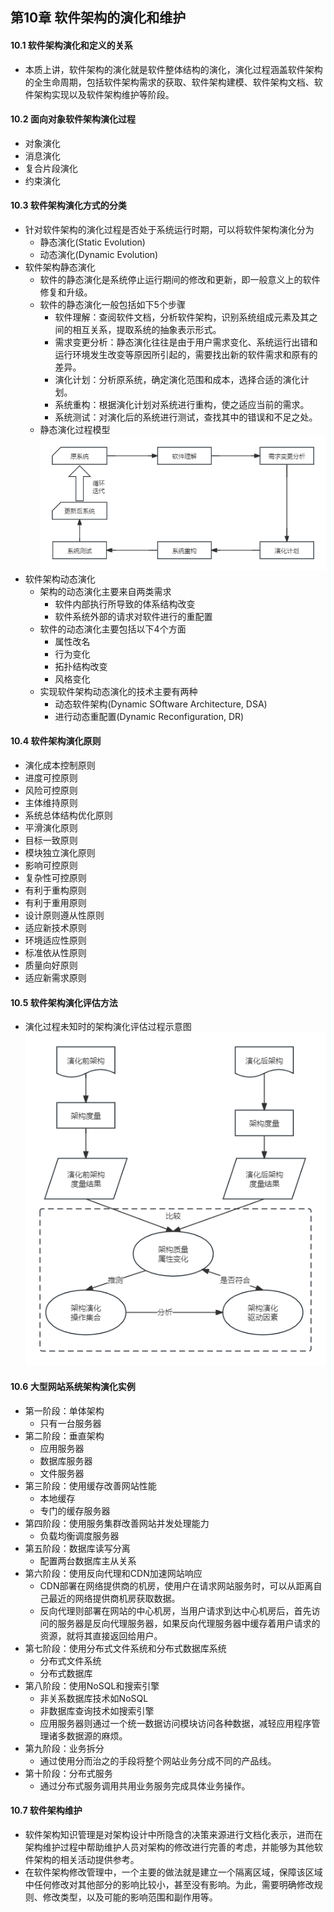 ## 第10章 软件架构的演化和维护
#### 10.1 软件架构演化和定义的关系
- 本质上讲，软件架构的演化就是软件整体结构的演化，演化过程涵盖软件架构的全生命周期，包括软件架构需求的获取、软件架构建模、软件架构文档、软件架构实现以及软件架构维护等阶段。
#### 10.2 面向对象软件架构演化过程
- 对象演化
- 消息演化
- 复合片段演化
- 约束演化
#### 10.3 软件架构演化方式的分类
- 针对软件架构的演化过程是否处于系统运行时期，可以将软件架构演化分为
	- 静态演化(Static Evolution)
	- 动态演化(Dynamic Evolution)
- 软件架构静态演化
	- 软件的静态演化是系统停止运行期间的修改和更新，即一般意义上的软件修复和升级。
	- 软件的静态演化一般包括如下5个步骤
		- 软件理解：查阅软件文档，分析软件架构，识别系统组成元素及其之间的相互关系，提取系统的抽象表示形式。
		- 需求变更分析：静态演化往往是由于用户需求变化、系统运行出错和运行环境发生改变等原因所引起的，需要找出新的软件需求和原有的差异。
		- 演化计划：分析原系统，确定演化范围和成本，选择合适的演化计划。
		- 系统重构：根据演化计划对系统进行重构，使之适应当前的需求。
		- 系统测试：对演化后的系统进行测试，查找其中的错误和不足之处。
	- 静态演化过程模型
	![Static Evolution](StaticEvolution.png)
- 软件架构动态演化
	- 架构的动态演化主要来自两类需求
		- 软件内部执行所导致的体系结构改变
		- 软件系统外部的请求对软件进行的重配置
	- 软件的动态演化主要包括以下4个方面
		- 属性改名
		- 行为变化
		- 拓扑结构改变
		- 风格变化
	- 实现软件架构动态演化的技术主要有两种
		- 动态软件架构(Dynamic SOftware Architecture, DSA)
		- 进行动态重配置(Dynamic Reconfiguration, DR)
#### 10.4 软件架构演化原则
- 演化成本控制原则
- 进度可控原则
- 风险可控原则
- 主体维持原则
- 系统总体结构优化原则
- 平滑演化原则
- 目标一致原则
- 模块独立演化原则
- 影响可控原则
- 复杂性可控原则
- 有利于重构原则
- 有利于重用原则
- 设计原则遵从性原则
- 适应新技术原则
- 环境适应性原则
- 标准依从性原则
- 质量向好原则
- 适应新需求原则
#### 10.5 软件架构演化评估方法
- 演化过程未知时的架构演化评估过程示意图
![ArchitecturalEvolutionAssessment](ArchitecturalEvolutionAssessment.png)
#### 10.6 大型网站系统架构演化实例
- 第一阶段：单体架构
	- 只有一台服务器
- 第二阶段：垂直架构
	- 应用服务器
	- 数据库服务器
	- 文件服务器
- 第三阶段：使用缓存改善网站性能
	- 本地缓存
	- 专门的缓存服务器
- 第四阶段：使用服务集群改善网站并发处理能力
	- 负载均衡调度服务器
- 第五阶段：数据库读写分离
	- 配置两台数据库主从关系
- 第六阶段：使用反向代理和CDN加速网站响应
	- CDN部署在网络提供商的机房，使用户在请求网站服务时，可以从距离自己最近的网络提供商机房获取数据。
	- 反向代理则部署在网站的中心机房，当用户请求到达中心机房后，首先访问的服务器是反向代理服务器，如果反向代理服务器中缓存着用户请求的资源，就将其直接返回给用户。
- 第七阶段：使用分布式文件系统和分布式数据库系统
	- 分布式文件系统
	- 分布式数据库
- 第八阶段：使用NoSQL和搜索引擎
	- 非关系数据库技术如NoSQL
	- 非数据库查询技术如搜索引擎
	- 应用服务器则通过一个统一数据访问模块访问各种数据，减轻应用程序管理诸多数据源的麻烦。
- 第九阶段：业务拆分
	- 通过使用分而治之的手段将整个网站业务分成不同的产品线。
- 第十阶段：分布式服务
	- 通过分布式服务调用共用业务服务完成具体业务操作。
#### 10.7 软件架构维护
- 软件架构知识管理是对架构设计中所隐含的决策来源进行文档化表示，进而在架构维护过程中帮助维护人员对架构的修改进行完善的考虑，并能够为其他软件架构的相关活动提供参考。
- 在软件架构修改管理中，一个主要的做法就是建立一个隔离区域，保障该区域中任何修改对其他部分的影响比较小，甚至没有影响。为此，需要明确修改规则、修改类型，以及可能的影响范围和副作用等。
